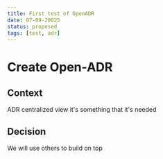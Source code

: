 ```yaml
---
title: First test of OpenADR
date: 07-09-20025
status: proposed
tags: [test, adr]
---
```


# Create Open-ADR

## Context
ADR centralized view it's something that it's needed

## Decision
We will use others to build on top
